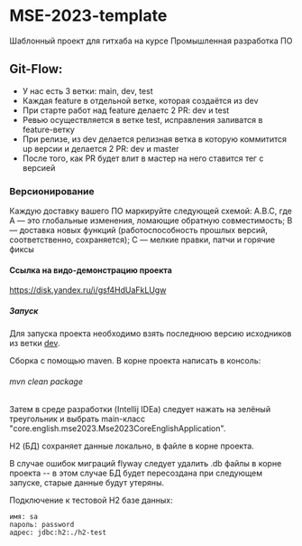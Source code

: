 # MSE-2023-template

Шаблонный проект для гитхаба на курсе Промышленная разработка ПО

## Git-Flow:

- У нас есть 3 ветки: main, dev, test
- Каждая feature в отдельной ветке, которая создаётся из dev
- При старте работ над feature делаетс 2 PR: dev и test
- Ревью осуществляется в ветке test, исправления заливатся в feature-ветку
- При релизе, из dev делается релизная ветка в которую коммитится up версии и делается 2 PR: dev и master
- После того, как PR будет влит в мастер на него ставится тег с версией

### Версионирование

Каждую доставку вашего ПО маркируйте следующей схемой: A.B.C, где A — это глобальные изменения, ломающие обратную совместимость; B — доставка новых функций (работоспособность прошлых версий, соответственно, сохраняется); C — мелкие правки, патчи и горячие фиксы

#### Ссылка на видо-демонстрацию проекта

https://disk.yandex.ru/i/gsf4HdUaFkLUgw

##### Запуск

Для запуска проекта необходимо взять последнюю версию исходников из ветки [dev](https://github.com/moevm/MSE-2023-core-english-23/tree/dev).

Сборка с помощью maven. В корне проекта написать в консоль: <h6> mvn clean package</h6>

Затем в среде разработки (Intellij IDEa) следует нажать на зелёный треугольник и выбрать
main-класс "core.english.mse2023.Mse2023CoreEnglishApplication".

H2 (БД) сохраняет данные локально, в файле в корне проекта.

В случае ошибок миграций flyway следует удалить .db файлы в корне проекта -- в этом случае БД будет пересоздана
при следующем запуске, старые данные будут утеряны.

Подключение к тестовой H2 базе данных:

    имя: sa
    пароль: password
    адрес: jdbc:h2:./h2-test
 